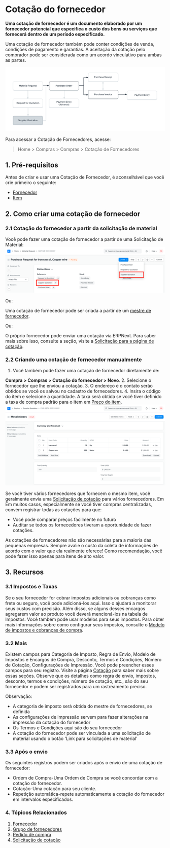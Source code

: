 # Cotação do fornecedor



**Uma cotação de fornecedor é um documento elaborado por um fornecedor potencial que especifica o custo dos bens ou serviços que fornecerá dentro de um período especificado.**


Uma cotação de fornecedor também pode conter condições de venda, condições de pagamento e garantias. A aceitação da cotação pelo comprador pode ser considerada como um acordo vinculativo para ambas as partes.


![Fluxo de compra](/files/buying_flow_sq.png)


Para acessar a Cotação de Fornecedores, acesse:
> Home > Compras > Compras > Cotação de Fornecedores


## 1. Pré-requisitos


Antes de criar e usar uma Cotação de Fornecedor, é aconselhável que você crie primeiro o seguinte:


* [Fornecedor](/docs/pt/buying/supplier)
* [Item](/docs/pt/stock/item)


## 2. Como criar uma cotação de fornecedor


### 2.1 Cotação do fornecedor a partir da solicitação de material


Você pode fazer uma cotação de fornecedor a partir de uma Solicitação de Material:
![Cotação do fornecedor a partir do recebimento de material](/files/supplier-quotation-from-mr.png)


Ou:


Uma cotação de fornecedor pode ser criada a partir de um [mestre de fornecedor](/docs/pt/buying/supplier).


Ou:


O próprio fornecedor pode enviar uma cotação via ERPNext. Para saber mais sobre isso, consulte a seção, visite a [Solicitação para a página de cotação](/docs/pt/buying/request-for-quotation#4-creating-a-supplier-quotation-after-rfq).


### 2.2 Criando uma cotação de fornecedor manualmente


1. Você também pode fazer uma cotação de fornecedor diretamente de:


**Compra > Compras > Cotação do fornecedor > Novo**.
2. Selecione o fornecedor que lhe enviou a cotação.
3. O endereço e o contato serão obtidos se você os salvou no cadastro de fornecedores.
4. Insira o código do item e selecione a quantidade. A taxa será obtida se você tiver definido a taxa de compra padrão para o item em [Preço do item](/docs/pt/stock/item-price).
![Cotação do fornecedor](/files/supplier-quotation.png)


Se você tiver vários fornecedores que fornecem o mesmo item, você
geralmente envia uma [Solicitação de cotação](/docs/pt/buying/request-for-quotation) para vários fornecedores. Em
Em muitos casos, especialmente se você tiver compras centralizadas, convém registrar todas as cotações para que:


* Você pode comparar preços facilmente no futuro
* Auditar se todos os fornecedores tiveram a oportunidade de fazer cotações.


As cotações de fornecedores não são necessárias para a maioria das pequenas empresas. Sempre
avalie o custo da coleta de informações de acordo com o valor que ela realmente oferece!
Como recomendação, você pode fazer isso apenas para itens de alto valor.


## 3. Recursos


### 3.1 Impostos e Taxas


Se o seu fornecedor for cobrar impostos adicionais ou cobranças como frete ou seguro, você pode adicioná-los aqui. Isso o ajudará a monitorar seus custos com precisão. Além disso, se alguns desses encargos agregarem valor ao produto você deverá mencioná-los na tabela de Impostos. Você também pode usar modelos para seus impostos. Para obter mais informações sobre como configurar seus impostos, consulte o [Modelo de impostos e cobranças de compra](/docs/pt/buying/purchase-taxes-and-charges-template).


### 3.2 Mais


Existem campos para Categoria de Imposto, Regra de Envio, Modelo de Impostos e Encargos de Compra, Desconto, Termos e Condições, Número de Cotação, Configurações de Impressão. Você pode preencher esses campos para seu registro. Visite a página [Cotação](/docs/pt/selling/quotation) para saber mais sobre essas seções. Observe que os detalhes como regra de envio, impostos, desconto, termos e condições, número de cotação, etc., são do seu fornecedor e podem ser registrados para um rastreamento preciso.


Observação:


* A categoria de imposto será obtida do mestre de fornecedores, se definida
* As configurações de impressão servem para fazer alterações na impressão da cotação do fornecedor
* Os Termos e Condições aqui são do seu fornecedor
* A cotação do fornecedor pode ser vinculada a uma solicitação de material usando o botão 'Link para solicitações de material'


### 3.3 Após o envio


Os seguintes registros podem ser criados após o envio de uma cotação de fornecedor:


* Ordem de Compra-Uma Ordem de Compra se você concordar com a cotação do fornecedor.
* Cotação-Uma cotação para seu cliente.
* Repetição automática-repete automaticamente a cotação do fornecedor em intervalos especificados.


### 4. Tópicos Relacionados


1. [Fornecedor](/docs/pt/buying/supplier)
2. [Grupo de fornecedores](/docs/pt/buying/supplier-group)
3. [Pedido de compra](/docs/pt/buying/purchase-order)
4. [Solicitação de cotação](/docs/pt/buying/request-for-quotation)



